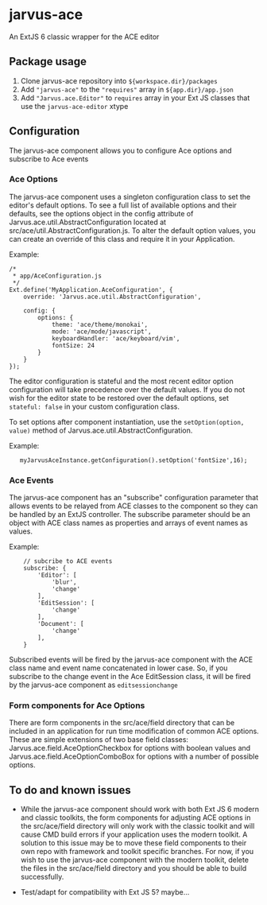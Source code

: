 # jarvus-ace
An ExtJS 6 classic wrapper for the ACE editor

## Package usage
1.  Clone jarvus-ace repository into `${workspace.dir}/packages`
2.  Add `"jarvus-ace"` to the `"requires"` array in `${app.dir}/app.json`
3.  Add `"Jarvus.ace.Editor"` to `requires` array in your Ext JS classes that use the `jarvus-ace-editor` xtype

## Configuration
The jarvus-ace component allows you to configure Ace options and subscribe to Ace events

### Ace Options
The jarvus-ace component uses a singleton configuration class to set the editor's default options.  To see
a full list of available options and their defaults, see the options object in the config attribute of
Jarvus.ace.util.AbstractConfiguration located at src/ace/util.AbstractConfiguration.js.  To alter the
default option values, you can create an override of this class and require it in your Application.

Example:
```
/*
 * app/AceConfiguration.js
 */
Ext.define('MyApplication.AceConfiguration', {
    override: 'Jarvus.ace.util.AbstractConfiguration',

    config: {
        options: {
            theme: 'ace/theme/monokai',
            mode: 'ace/mode/javascript',
            keyboardHandler: 'ace/keyboard/vim',
            fontSize: 24
        }
    }
});
```
The editor configuration is stateful and the most recent editor option configuration will take precedence over
the default values.  If you do not wish for the editor state to be restored over the default options, set
``stateful: false`` in your custom configuration class.

To set options after component instantiation, use the ``setOption(option, value)`` method of
Jarvus.ace.util.AbstractConfiguration.

Example:
```
   myJarvusAceInstance.getConfiguration().setOption('fontSize',16);
```

### Ace Events
The jarvus-ace component has an "subscribe" configuration parameter that allows events to be relayed from ACE classes
to the component so they can be handled by an ExtJS controller.  The subscribe parameter should be an object with ACE
class names as properties and arrays of event names as values.

Example:
```
    // subcribe to ACE events
    subscribe: {
        'Editor': [
            'blur',
            'change'
        ],
        'EditSession': [
            'change'
        ],
        'Document': [
            'change'
        ],
    }
```

Subscribed events will be fired by the jarvus-ace component with the ACE class name and event name concatenated in
lower case.  So, if you subscribe to the change event in the Ace EditSession class, it will be fired by the jarvus-ace
component as ``editsessionchange``

### Form components for Ace Options
There are form components in the src/ace/field directory that can be included in an application for run time
modification of common ACE options.  These are simple extensions of two base field classes: Jarvus.ace.field.AceOptionCheckbox
for options with boolean values and Jarvus.ace.field.AceOptionComboBox for options with a number of possible options.

## To do and known issues

* While the jarvus-ace component should work with both Ext JS 6 modern and classic toolkits, the form components
for adjusting ACE options in the src/ace/field directory will only work with the classic toolkit and will cause CMD build
errors if your application uses the modern toolkit.  A solution to this issue may be to move these field components to
their own repo with framework and toolkit specific branches.  For now, if you wish to use the jarvus-ace component with
the modern toolkit, delete the files in the src/ace/field directory and you should be able to build successfully.

* Test/adapt for compatibility with Ext JS 5? maybe...

